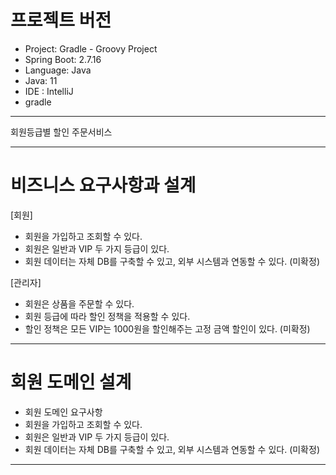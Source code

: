 # 프로젝트 버전
 - Project: Gradle - Groovy Project
 - Spring Boot: 2.7.16
 - Language: Java
 - Java: 11
 - IDE : IntelliJ
 - gradle

---


회원등급별 할인 주문서비스

---

# 비즈니스 요구사항과 설계
[회원]
 - 회원을 가입하고 조회할 수 있다.
 - 회원은 일반과 VIP 두 가지 등급이 있다.
 - 회원 데이터는 자체 DB를 구축할 수 있고, 외부 시스템과 연동할 수 있다. (미확정)

[관리자]
 - 회원은 상품을 주문할 수 있다.
 - 회원 등급에 따라 할인 정책을 적용할 수 있다.
 - 할인 정책은 모든 VIP는 1000원을 할인해주는 고정 금액 할인이 있다. (미확정)

---

# 회원 도메인 설계
 - 회원 도메인 요구사항
 - 회원을 가입하고 조회할 수 있다.
 - 회원은 일반과 VIP 두 가지 등급이 있다.
 - 회원 데이터는 자체 DB를 구축할 수 있고, 외부 시스템과 연동할 수 있다. (미확정)

---

